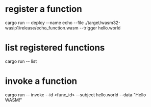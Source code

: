 # register a function
cargo run -- deploy --name echo --file ./target/wasm32-wasip1/release/echo_function.wasm --trigger hello.world

# list registered functions
cargo run -- list

# invoke a function
cargo run -- invoke --id <func_id> --subject hello.world --data "Hello WASM!"
